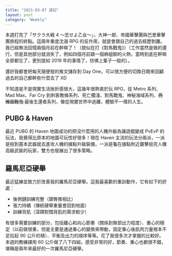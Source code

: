 ```yaml
---
title: "2021-03-07 週記"
layout: post
category: "Weekly"
---
```


本週打完了「サクラ大戦 4 ～恋せよ乙女～」，大神一郎、帝國華擊團與巴里華擊團旅程的終點。這兩年重度沈溺 RPG 的反作用，就是會跟自己的過去經歷剝離。我已經無法回憶兩個月前在幹嘛了！（貌似在打《對馬戰鬼》）（工作當然是做的還行，但是其他部分就消失了，例如四個月前跟一個麻姐聊的火熱，當時到底在幹嘛全部都忘了，更別提如 2019 年的事情了，彷彿上輩子一般的）。

還好我都會把每天隨便發的推文儲存到 Day One，可以很方便的切換日期來回顧過去的自己都幹些什麼去了 XD

不知道是不是現實生活挫折感很大，這幾年很熱衷於玩 RPG，從 Metro 系列、Mad Max、Far Cry 到刺客教條系列、死亡擱淺、對馬戰鬼、神秘海域系列、<del>西雅圖戰鬼 </del> 最後生還者系列，像從現實世界中逃離，體驗不一樣的人生。

## PUBG & Haven

最近 PUBG 的 Haven 地圖成功的把沒什麼用的人機升級為讓遊戲變成 PvEvP 的玩法，我覺得比原本的地圖可玩性好很多！現在 Haven 主流的玩法分兩派，一派是撿到基本武器就去進攻人機的據點升級裝備，一派是龜在據點附近襲擊撿完人機高級武裝的玩家，雙方也發展出了很多策略。

## 羅馬尼亞硬舉

最近猛練並致力於改善我的羅馬尼亞硬舉。這我最喜歡的重訓動作，它有如下的好處：

- 後側鏈訓練完整（跟臀推相比）
- 張力持續（傳統硬舉重量會回到地面）
- 訓練背肌（深蹲對闊背肌的需求較少）

有很多需要訓練的部分，包括離心和向心節奏（關係到臀部出力程度）、重心的穩定（以前做很重，但是主要是通過重心的變換來帶動，固定重心後肌肉力量根本不足拉起 90 公斤的槓）、平衡及出力的順序等等。花了我很多次才掌握的比較好。本週的教練課用 60 公斤做了八下四組，感受非常的好，節奏、重心也都很不錯，堪稱是兩年來最好的一次羅馬尼亞硬舉。